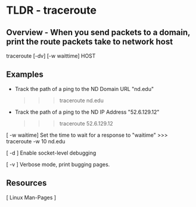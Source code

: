 TLDR - traceroute
==========

Overview -  When you send packets to a domain, print the route packets take to network host
--------

traceroute [-dv] [-w waittime] HOST

Examples
--------

- Track the path of a ping to the ND Domain URL "nd.edu" 
	>>> traceroute nd.edu

- Track the path of a ping to the ND IP Address "52.6.129.12" 
	>>> traceroute 52.6.129.12

[ -w waitime] Set the time to wait for a response to "waitime"
	>>> traceroute -w 10 nd.edu

[ -d ] Enable socket-level debugging
	
[ -v ] Verbose mode, print bugging pages.



Resources
---------

[ Linux Man-Pages ] 
